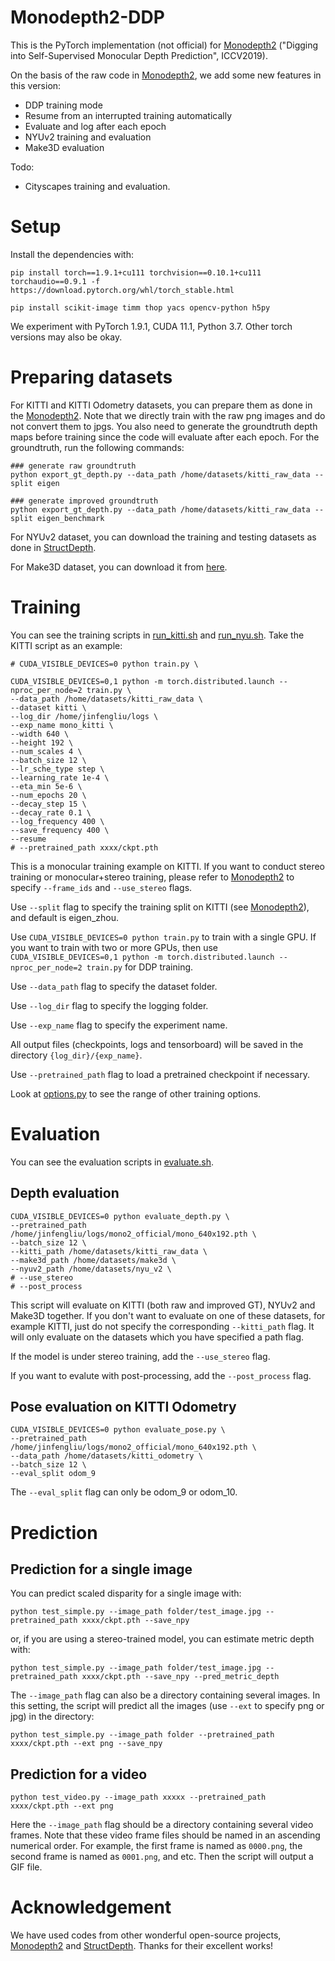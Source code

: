 # Monodepth2-DDP

This is the PyTorch implementation (not official) for [Monodepth2](https://github.com/nianticlabs/monodepth2) ("Digging into Self-Supervised Monocular Depth Prediction", ICCV2019).


On the basis of the raw code in [Monodepth2](https://github.com/nianticlabs/monodepth2), we add some new features in this version:
* DDP training mode
* Resume from an interrupted training automatically
* Evaluate and log after each epoch
* NYUv2 training and evaluation
* Make3D evaluation

Todo:
* Cityscapes training and evaluation.


# Setup

Install the dependencies with:
```shell
pip install torch==1.9.1+cu111 torchvision==0.10.1+cu111 torchaudio==0.9.1 -f https://download.pytorch.org/whl/torch_stable.html

pip install scikit-image timm thop yacs opencv-python h5py
```
We experiment with PyTorch 1.9.1, CUDA 11.1, Python 3.7. Other torch versions may also be okay.


# Preparing datasets

For KITTI and KITTI Odometry datasets, you can prepare them as done in the [Monodepth2](https://github.com/nianticlabs/monodepth2). Note that we directly train with the raw png images and do not convert them to jpgs. You also need to generate the groundtruth depth maps before training since the code will evaluate after each epoch. For the  groundtruth, run the following commands:
```shell
### generate raw groundtruth
python export_gt_depth.py --data_path /home/datasets/kitti_raw_data --split eigen

### generate improved groundtruth
python export_gt_depth.py --data_path /home/datasets/kitti_raw_data --split eigen_benchmark
```

For NYUv2 dataset, you can download the training and testing datasets as done in [StructDepth](https://github.com/SJTU-ViSYS/StructDepth).

For Make3D dataset, you can download it from [here](http://make3d.cs.cornell.edu/data.html#make3d).


# Training
You can see the training scripts in [run_kitti.sh](./run_kitti.sh) and [run_nyu.sh](./run_nyu.sh). Take the KITTI script as an example:
```shell
# CUDA_VISIBLE_DEVICES=0 python train.py \

CUDA_VISIBLE_DEVICES=0,1 python -m torch.distributed.launch --nproc_per_node=2 train.py \
--data_path /home/datasets/kitti_raw_data \
--dataset kitti \
--log_dir /home/jinfengliu/logs \
--exp_name mono_kitti \
--width 640 \
--height 192 \
--num_scales 4 \
--batch_size 12 \
--lr_sche_type step \
--learning_rate 1e-4 \
--eta_min 5e-6 \
--num_epochs 20 \
--decay_step 15 \
--decay_rate 0.1 \
--log_frequency 400 \
--save_frequency 400 \
--resume 
# --pretrained_path xxxx/ckpt.pth
```
This is a monocular training example on KITTI. If you want to conduct stereo training or monocular+stereo training, please refer to [Monodepth2](https://github.com/nianticlabs/monodepth2) to specify `--frame_ids` and `--use_stereo` flags.

Use `--split` flag to specify the training split on KITTI (see [Monodepth2](https://github.com/nianticlabs/monodepth2)), and default is eigen_zhou.

Use `CUDA_VISIBLE_DEVICES=0 python train.py` to train with a single GPU. If you want to train with two or more GPUs, then use `CUDA_VISIBLE_DEVICES=0,1 python -m torch.distributed.launch --nproc_per_node=2 train.py` for DDP training.

Use `--data_path` flag to specify the dataset folder.

Use `--log_dir` flag to specify the logging folder.

Use `--exp_name` flag to specify the experiment name.

All output files (checkpoints, logs and tensorboard) will be saved in the directory `{log_dir}/{exp_name}`.

Use `--pretrained_path` flag to load a pretrained checkpoint if necessary.

Look at [options.py](./options.py) to see the range of other training options.

# Evaluation
You can see the evaluation scripts in [evaluate.sh](./evaluate.sh). 

## Depth evaluation
```shell
CUDA_VISIBLE_DEVICES=0 python evaluate_depth.py \
--pretrained_path /home/jinfengliu/logs/mono2_official/mono_640x192.pth \
--batch_size 12 \
--kitti_path /home/datasets/kitti_raw_data \
--make3d_path /home/datasets/make3d \
--nyuv2_path /home/datasets/nyu_v2 \
# --use_stereo
# --post_process
```
This script will evaluate on KITTI (both raw and improved GT), NYUv2 and Make3D together. If you don't want to evaluate on one of these datasets, for example KITTI, just do not specify the corresponding `--kitti_path` flag. It will only evaluate on the datasets which you have specified a path flag.

If the model is under stereo training, add the `--use_stereo` flag.

If you want to evalute with post-processing, add the `--post_process` flag.

## Pose evaluation on KITTI Odometry
```shell
CUDA_VISIBLE_DEVICES=0 python evaluate_pose.py \
--pretrained_path /home/jinfengliu/logs/mono2_official/mono_640x192.pth \
--data_path /home/datasets/kitti_odometry \
--batch_size 12 \
--eval_split odom_9 
```
The `--eval_split` flag can only be odom_9 or odom_10.


# Prediction

## Prediction for a single image
You can predict scaled disparity for a single image with:

```shell
python test_simple.py --image_path folder/test_image.jpg --pretrained_path xxxx/ckpt.pth --save_npy
```

or, if you are using a stereo-trained model, you can estimate metric depth with:

```shell
python test_simple.py --image_path folder/test_image.jpg --pretrained_path xxxx/ckpt.pth --save_npy --pred_metric_depth
```

The `--image_path` flag can also be a directory containing several images. In this setting, the script will predict all the images (use `--ext` to specify png or jpg) in the directory:

```shell
python test_simple.py --image_path folder --pretrained_path xxxx/ckpt.pth --ext png --save_npy
```

## Prediction for a video

```shell
python test_video.py --image_path xxxxx --pretrained_path xxxx/ckpt.pth --ext png
```
Here the `--image_path` flag should be a directory containing several video frames. Note that these video frame files should be named in an ascending numerical order. For example, the first frame is named as `0000.png`, the second frame is named as `0001.png`, and etc. Then the script will output a GIF file.

# Acknowledgement
We have used codes from other wonderful open-source projects,
[Monodepth2](https://github.com/nianticlabs/monodepth2) and [StructDepth](https://github.com/SJTU-ViSYS/StructDepth). Thanks for their excellent works!